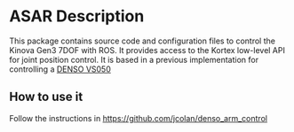 # ASAR Description

This package contains source code and configuration files to control the Kinova Gen3 7DOF with ROS. It provides access to the Kortex low-level API for joint position control.  It is based in a previous implementation for controlling a [DENSO VS050](https://github.com/jcolan/denso_arm_control)

## How to use it

Follow the instructions in https://github.com/jcolan/denso_arm_control

